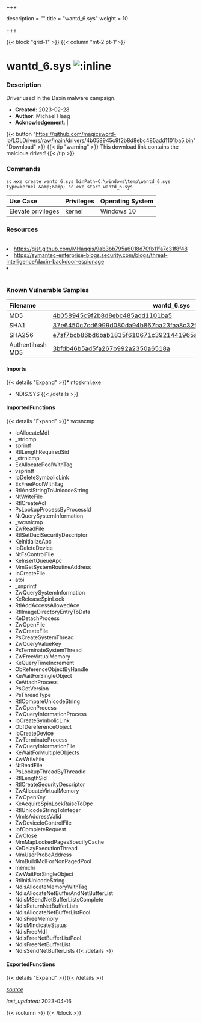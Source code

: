 +++

description = ""
title = "wantd_6.sys"
weight = 10

+++


{{< block "grid-1" >}}
{{< column "mt-2 pt-1">}}


# wantd_6.sys ![:inline](/images/twitter_verified.png) 


### Description

Driver used in the Daxin malware campaign.

- **Created**: 2023-02-28
- **Author**: Michael Haag
- **Acknowledgement**:  | [](https://twitter.com/)

{{< button "https://github.com/magicsword-io/LOLDrivers/raw/main/drivers/4b058945c9f2b8d8ebc485add1101ba5.bin" "Download" >}}
{{< tip "warning" >}}
This download link contains the malcious driver!
{{< /tip >}}

### Commands

```
sc.exe create wantd_6.sys binPath=C:\windows\temp\wantd_6.sys type=kernel &amp;&amp; sc.exe start wantd_6.sys
```

| Use Case | Privileges | Operating System | 
|:---- | ---- | ---- |
| Elevate privileges | kernel | Windows 10 |

### Resources
<br>
<li><a href="https://gist.github.com/MHaggis/9ab3bb795a6018d70fb11fa7c31f8f48">https://gist.github.com/MHaggis/9ab3bb795a6018d70fb11fa7c31f8f48</a></li>
<li><a href="https://symantec-enterprise-blogs.security.com/blogs/threat-intelligence/daxin-backdoor-espionage">https://symantec-enterprise-blogs.security.com/blogs/threat-intelligence/daxin-backdoor-espionage</a></li>
<li><a href=""></a></li>
<br>

### Known Vulnerable Samples

| Filename | wantd_6.sys |
|:---- | ---- | 
| MD5 | <a href="https://www.virustotal.com/gui/file/4b058945c9f2b8d8ebc485add1101ba5">4b058945c9f2b8d8ebc485add1101ba5</a> |
| SHA1 | <a href="https://www.virustotal.com/gui/file/37e6450c7cd6999d080da94b867ba23faa8c32fe">37e6450c7cd6999d080da94b867ba23faa8c32fe</a> |
| SHA256 | <a href="https://www.virustotal.com/gui/file/e7af7bcb86bd6bab1835f610671c3921441965a839673ac34444cf0ce7b2164e">e7af7bcb86bd6bab1835f610671c3921441965a839673ac34444cf0ce7b2164e</a> |
| Authentihash MD5 | <a href="https://www.virustotal.com/gui/search/authentihash%253A3bfdb46b5ad5fa267b992a2350a6518a">3bfdb46b5ad5fa267b992a2350a6518a</a> || Authentihash SHA1 | <a href="https://www.virustotal.com/gui/search/authentihash%253Acb65c6f9f411892d13ffe8ba1cb5e9c4be2c0a25">cb65c6f9f411892d13ffe8ba1cb5e9c4be2c0a25</a> || Authentihash SHA256 | <a href="https://www.virustotal.com/gui/search/authentihash%253Abd243e33fa80f4bd6010c23ecdf94b6008fee30df248255dcfe014c91f2ce2af">bd243e33fa80f4bd6010c23ecdf94b6008fee30df248255dcfe014c91f2ce2af</a> || Publisher | Anhua Xinda (Beijing) Technology Co., Ltd. || Signature | T, h, e,  , d, i, g, i, t, a, l,  , s, i, g, n, a, t, u, r, e,  , o, f,  , t, h, e,  , o, b, j, e, c, t,  , d, i, d,  , n, o, t,  , v, e, r, i, f, y, .   || Date | 8:23 PM 2/28/2022 || Company | Microsoft Corporation || Description | WAN Transport Driver || Product | Microsoft Windows Operating System || OriginalFilename | wantd.sys |
#### Imports
{{< details "Expand" >}}* ntoskrnl.exe
* NDIS.SYS
{{< /details >}}
#### ImportedFunctions
{{< details "Expand" >}}* wcsncmp
* IoAllocateMdl
* _stricmp
* sprintf
* RtlLengthRequiredSid
* _strnicmp
* ExAllocatePoolWithTag
* vsprintf
* IoDeleteSymbolicLink
* ExFreePoolWithTag
* RtlAnsiStringToUnicodeString
* NtWriteFile
* RtlCreateAcl
* PsLookupProcessByProcessId
* NtQuerySystemInformation
* _wcsnicmp
* ZwReadFile
* RtlSetDaclSecurityDescriptor
* KeInitializeApc
* IoDeleteDevice
* NtFsControlFile
* KeInsertQueueApc
* MmGetSystemRoutineAddress
* IoCreateFile
* atoi
* _snprintf
* ZwQuerySystemInformation
* KeReleaseSpinLock
* RtlAddAccessAllowedAce
* RtlImageDirectoryEntryToData
* KeDetachProcess
* ZwOpenFile
* ZwCreateFile
* PsCreateSystemThread
* ZwQueryValueKey
* PsTerminateSystemThread
* ZwFreeVirtualMemory
* KeQueryTimeIncrement
* ObReferenceObjectByHandle
* KeWaitForSingleObject
* KeAttachProcess
* PsGetVersion
* PsThreadType
* RtlCompareUnicodeString
* ZwOpenProcess
* ZwQueryInformationProcess
* IoCreateSymbolicLink
* ObfDereferenceObject
* IoCreateDevice
* ZwTerminateProcess
* ZwQueryInformationFile
* KeWaitForMultipleObjects
* ZwWriteFile
* NtReadFile
* PsLookupThreadByThreadId
* RtlLengthSid
* RtlCreateSecurityDescriptor
* ZwAllocateVirtualMemory
* ZwOpenKey
* KeAcquireSpinLockRaiseToDpc
* RtlUnicodeStringToInteger
* MmIsAddressValid
* ZwDeviceIoControlFile
* IofCompleteRequest
* ZwClose
* MmMapLockedPagesSpecifyCache
* KeDelayExecutionThread
* MmUserProbeAddress
* MmBuildMdlForNonPagedPool
* memchr
* ZwWaitForSingleObject
* RtlInitUnicodeString
* NdisAllocateMemoryWithTag
* NdisAllocateNetBufferAndNetBufferList
* NdisMSendNetBufferListsComplete
* NdisReturnNetBufferLists
* NdisAllocateNetBufferListPool
* NdisFreeMemory
* NdisMIndicateStatus
* NdisFreeMdl
* NdisFreeNetBufferListPool
* NdisFreeNetBufferList
* NdisSendNetBufferLists
{{< /details >}}
#### ExportedFunctions
{{< details "Expand" >}}{{< /details >}}



[*source*](https://github.com/magicsword-io/LOLDrivers/tree/main/yaml/wantd_6.yaml)

*last_updated:* 2023-04-16








{{< /column >}}
{{< /block >}}
